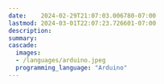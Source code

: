 ```yaml
---
date:    2024-02-29T21:07:03.006780-07:00
lastmod: 2024-03-01T22:07:23.726601-07:00
description: 
summary:     
cascade:
  images:
  - /languages/arduino.jpeg
  programming_language: "Arduino"
---
```


